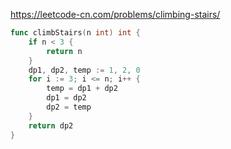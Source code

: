 https://leetcode-cn.com/problems/climbing-stairs/

```go
func climbStairs(n int) int {
    if n < 3 {
        return n
    }
    dp1, dp2, temp := 1, 2, 0
    for i := 3; i <= n; i++ {
        temp = dp1 + dp2
        dp1 = dp2
        dp2 = temp
    }
    return dp2
}
```